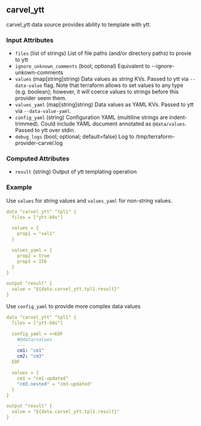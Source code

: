 ## carvel_ytt

carvel_ytt data source provides ability to template with ytt.

### Input Attributes

- `files` (list of strings) List of file paths (and/or directory paths) to provie to ytt
- `ignore_unknown_comments` (bool; optional) Equivalent to --ignore-unkown-comments
- `values` (map[string]string) Data values as _string_ KVs. Passed to ytt via `--data-value` flag. Note that terraform allows to set values to any type (e.g. boolean); however, it will coerce values to strings before this provider seem them.
- `values_yaml` (map[string]string) Data values as YAML KVs. Passed to ytt via `--data-value-yaml`.
- `config_yaml` (string) Configuration YAML (multiline strings are indent-trimmed). Could include YAML document annotated as `@data/values`. Passed to ytt over stdin.
- `debug_logs` (bool; optional; default=false) Log to /tmp/terraform-provider-carvel.log

### Computed Attributes

- `result` (string) Output of ytt templating operation

### Example

Use `values` for string values and `values_yaml` for non-string values.

```yaml
data "carvel_ytt" "tpl1" {
  files = ["ytt-k8s"]

  values = {
    prop1 = "val1"
  }

  values_yaml = {
    prop2 = true
    prop3 = 156
  }
}

output "result" {
  value = "${data.carvel_ytt.tpl1.result}"
}
```

Use `config_yaml` to provide more complex data values

```yaml
data "carvel_ytt" "tpl1" {
  files = ["ytt-k8s"]

  config_yaml = <<EOF
    #@data/values
    ---
    cm1: "cm1"
    cm2: "cm3"
  EOF

  values = {
    cm1 = "cm1-updated"
    "cm3.nested" = "cm3-updated"
  }
}

output "result" {
  value = "${data.carvel_ytt.tpl1.result}"
}
```
